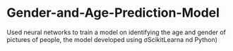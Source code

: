 # Gender-and-Age-Prediction-Model
Used neural networks to train a model on identifying the age and
gender of pictures of people, the model developed using ơScikitLearna nd Python)
